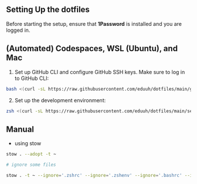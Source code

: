 ## Setting Up the dotfiles

Before starting the setup, ensure that **1Password** is installed and you are logged in.

## (Automated) Codespaces, WSL (Ubuntu), and Mac

1. Set up GitHub CLI and configure GitHub SSH keys. Make sure to log in to GitHub CLI:

```zsh
bash <(curl -sL https://raw.githubusercontent.com/eduuh/dotfiles/main/github_keys.sh)
```

2. Set up the development environment:

```zsh
zsh <(curl -sL https://raw.githubusercontent.com/eduuh/dotfiles/main/setup.sh)
```

## Manual

- using stow

```zsh
stow . --adopt -t ~

# ignore some files

stow . -t ~ --ignore='.zshrc' --ignore='.zshenv' --ignore='.bashrc' --ignore='.gitconfig'

```
